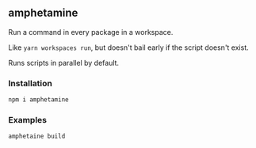 
## amphetamine

Run a command in every package in a workspace.

Like `yarn workspaces run`, but doesn't bail early if the script doesn't exist. 

Runs scripts in parallel by default.

### Installation

```bash
npm i amphetamine
```

### Examples

```bash
amphetaine build
```
